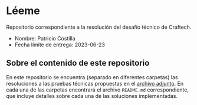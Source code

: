 # Léeme

Repositorio correspondiente a la resolución del desafío técnico de Craftech.

* Nombre: Patricio Costilla
* Fecha límite de entrega: 2023-06-23

## Sobre el contenido de este repositorio

En este repositorio se encuentra (separado en diferentes carpetas) las resoluciones a las pruebas técnicas propuestas en el [archivo adjunto](prueba-tecnica.pdf). En cada una de las carpetas encontrará el archivo `README.md` correspondiente, que incluye detalles sobre cada una de las soluciones implementadas. 